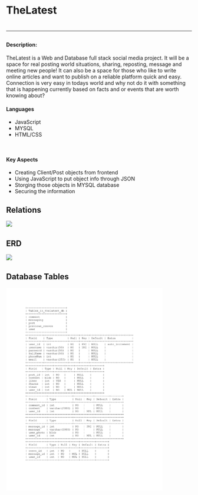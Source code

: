 <h1>TheLatest<h1/>
  <hr>
  <h4>Description:</h4>
  <p>TheLatest is a Web and Database full stack social media project. It will be a space for real posting world situations, sharing, reposting, message and meeting new people!
    It can also be a space for those who like to write online articles and want to publish on a reliable platform quick and easy. Connection is very easy in todays world and 
    why not do it with something that is happening currently based on facts and or events that are worth knowing about?</p>

<h4>Languages</h4>
<ul>
  <li>JavaScript</li>
  <li>MYSQL</li>
  <li>HTML/CSS</li>
</ul>
<br>
<h4>Key Aspects</h4>
<ul>
  <li>Creating Client/Post objects from frontend</li>
  <li>Using JavaScript to put object info through JSON</li>
  <li>Storging those objects in MYSQL database</li>
  <li>Securing the information</li>
</ul>
  <h2>Relations</h2>
<img height = 550px src = "https://github.com/user-attachments/files/17613681/Relations.For.TheLatest.pdf"></img>
  <h2>ERD</h2>
<img height = 550px src = "https://github.com/user-attachments/files/17613703/The.Latest-2.pdf"></img>
  <h2>Database Tables</h2>
<img height = 550px src = "https://github.com/WestwardSky8392/TheLatest-CPS-593-FALL/blob/main/Public/theLatest_db.jpg"></img>
